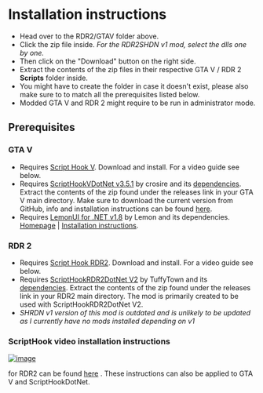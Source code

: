 # Installation instructions
- Head over to the RDR2/GTAV folder above.
- Click the zip file inside. *For the RDR2SHDN v1 mod, select the dlls one by one.*
- Then click on the "Download" button on the right side.
- Extract the contents of the zip files in their respective GTA V / RDR 2 **Scripts** folder inside.
- You might have to create the folder in case it doesn't exist, please also make sure to to match all the prerequisites listed below.
- Modded GTA V and RDR 2 might require to be run in administrator mode. 

## Prerequisites
### GTA V
- Requires [Script Hook V](http://www.dev-c.com/gtav/scripthookv/). Download and install. For a video guide see below.
- Requires [ScriptHookVDotNet v3.5.1](https://github.com/crosire/scripthookvdotnet/releases) by crosire  and its [dependencies](https://github.com/crosire/scripthookvdotnet). Extract the contents of the zip found under the releases link in your GTA V main directory. Make sure to download the current version from GitHub, info and installation instructions can be found [here](https://gta5-mods.com/tools/scripthookv-net).
- Requires [LemonUI for .NET v1.8](https://github.com/LemonUIbyLemon/LemonUI/releases) by Lemon and its dependencies. [Homepage](https://gta5-mods.com/tools/lemonui) | [Installation instructions](https://github.com/LemonUIbyLemon/LemonUI#installation).

### RDR 2
- Requires [Script Hook RDR2](http://www.dev-c.com/rdr2/scripthookrdr2/). Download and install. For a video guide see below.
- Requires [ScriptHookRDR2DotNet V2](https://github.com/Halen84/ScriptHookRDR2DotNet-V2/releases) by TuffyTown and its [dependencies](https://github.com/Halen84/ScriptHookRDR2DotNet-V2). Extract the contents of the zip found under the releases link in your RDR2 main directory. The mod is primarily created to be used with ScriptHookRDR2DotNet V2.
- *SHRDN v1 version of this mod is outdated and is unlikely to be updated as I currently have no mods installed depending on v1*

### ScriptHook video installation instructions 
[![image](https://user-images.githubusercontent.com/16738568/197985654-8c0ea9c1-b99d-498e-908c-9e7cb2c8796e.png)](https://www.youtube.com/watch?v=cGW27hvRRWI&ab_channel=BallerMcBallerson)

for RDR2 can be found [here](https://www.youtube.com/watch?v=cGW27hvRRWI&ab_channel=BallerMcBallerson)
. These instructions can also be applied to GTA V and ScriptHookDotNet.
